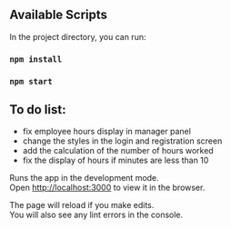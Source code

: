 
## Available Scripts

In the project directory, you can run:
### `npm install`

### `npm start`

## To do list:
* fix employee hours display in manager panel
* change the styles in the login and registration screen
* add the calculation of the number of hours worked
* fix the display of hours if minutes are less than 10

Runs the app in the development mode.\
Open [http://localhost:3000](http://localhost:3000) to view it in the browser.

The page will reload if you make edits.\
You will also see any lint errors in the console.

